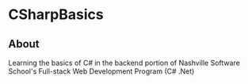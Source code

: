 # CSharpBasics

## About

Learning the basics of C# in the backend portion of Nashville Software School's Full-stack Web Development Program (C# .Net)
